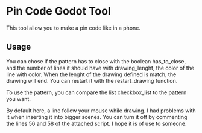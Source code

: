 # Pin Code Godot Tool
This tool allow you to make a pin code like in a phone.


## Usage

You can chose if the pattern has to close with the boolean has_to_close, and the number of lines it should have with drawing_lenght, the color of the line with color.
When the lenght of the drawing defined is match, the drawing will end. You can restart it with the restart_drawing function.

To use the pattern, you can compare the list checkbox_list to the pattern you want.

By default here, a line follow your mouse while drawing. I had problems with it when inserting it into bigger scenes. You can turn it off by commenting the lines 56 and 58 of the attached script.
I hope it is of use to someone.


